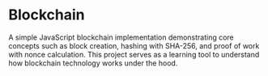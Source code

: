 # Blockchain
A simple JavaScript blockchain implementation demonstrating core concepts such as block creation, hashing with SHA-256, and proof of work with nonce calculation. This project serves as a learning tool to understand how blockchain technology works under the hood.
